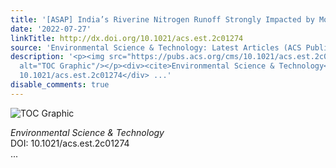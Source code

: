```yaml
---
title: '[ASAP] India’s Riverine Nitrogen Runoff Strongly Impacted by Monsoon Variability'
date: '2022-07-27'
linkTitle: http://dx.doi.org/10.1021/acs.est.2c01274
source: 'Environmental Science & Technology: Latest Articles (ACS Publications)'
description: '<p><img src="https://pubs.acs.org/cms/10.1021/acs.est.2c01274/asset/images/medium/es2c01274_0005.gif"
  alt="TOC Graphic"/></p><div><cite>Environmental Science & Technology</cite></div><div>DOI:
  10.1021/acs.est.2c01274</div> ...'
disable_comments: true
---
```

<p><img src="https://pubs.acs.org/cms/10.1021/acs.est.2c01274/asset/images/medium/es2c01274_0005.gif" alt="TOC Graphic"/></p><div><cite>Environmental Science & Technology</cite></div><div>DOI: 10.1021/acs.est.2c01274</div> ...